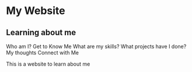 My Website
====================

Learning about me
---------------------
Who am I?
Get to Know Me
What are my skills?
What projects have I done?
My thoughts
Connect with Me

This is a website to learn about me
